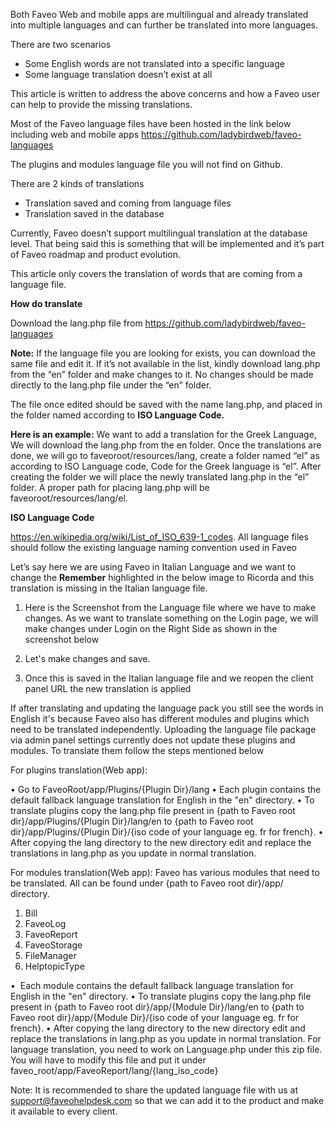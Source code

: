 ﻿Both Faveo Web and mobile apps are multilingual and already translated into multiple languages and can further be translated into more languages.

There are two scenarios
- Some English words are not translated into a specific language
- Some language translation doesn’t exist at all

This article is written to address the above concerns and how a Faveo user can help to provide the missing translations. 

Most of the Faveo language files have been hosted in the link below including web and mobile apps https://github.com/ladybirdweb/faveo-languages 

The plugins and modules language file you will not find on Github.

There are 2 kinds of translations
- Translation saved and coming from language files
- Translation saved in the database

Currently, Faveo doesn’t support multilingual translation at the database level. That being said this is something that will be implemented and it’s part of Faveo roadmap and product evolution. 

This article only covers the translation of words that are coming from a language file.

**How do translate**

Download the lang.php file from https://github.com/ladybirdweb/faveo-languages

**Note:** If the language file you are looking for exists, you can download the same file and edit it. If it’s not available in the list, kindly download lang.php from the “en” folder and make changes to it. No changes should be made directly to the lang.php file under the “en” folder.

The file once edited should be saved with the name lang.php, and placed in the folder named according to **ISO Language Code.** 

**Here is an example:** We want to add a translation for the Greek Language, We will download the lang.php from the en folder. Once the translations are done, we will go to faveoroot/resources/lang, create a folder named “el” as according to ISO Language code, Code for the Greek language is “el”. After creating the folder we will place the newly translated lang.php in the “el” folder. A proper path for placing lang.php will be faveoroot/resources/lang/el.

**ISO Language Code**

https://en.wikipedia.org/wiki/List_of_ISO_639-1_codes. All language files should follow the existing language naming convention used in Faveo

Let’s say here we are using Faveo in Italian Language and we want to change the **Remember** highlighted in the below image to Ricorda and this translation is missing in the Italian language file.

1. Here is the Screenshot from the Language file where we have to make changes.
As we want to translate something on the Login page, we will make changes under Login on the Right Side as shown in the screenshot below




2. Let's make changes and save.




3. Once this is saved in the Italian language file and we reopen the client panel URL the new translation is applied 


If after translating and updating the language pack you still see the words in English it's because Faveo also has different modules and plugins which need to be translated independently. Uploading the language file package via admin panel settings currently does not update these plugins and modules. To translate them follow the steps mentioned below 



For plugins translation(Web app):


• Go to FaveoRoot/app/Plugins/{Plugin Dir}/lang
• Each plugin contains the default fallback language translation for English in the "en" directory.
• To translate plugins copy the lang.php file present in {path to Faveo root dir}/app/Plugins/{Plugin Dir}/lang/en to {path to Faveo root dir}/app/Plugins/{Plugin Dir}/{iso code of your language eg. fr for french}.
• After copying the lang directory to the new directory edit and replace the translations in lang.php as you update in normal translation.


For modules translation(Web app):
Faveo has various modules that need to be translated. All can be found under {path to Faveo root dir}/app/ directory. 


1. Bill
2. FaveoLog
3. FaveoReport
4. FaveoStorage
5. FileManager
6. HelptopicType


•  Each module contains the default fallback language translation for English in the "en" directory.
• To translate plugins copy the lang.php file present in {path to Faveo root dir}/app/{Module Dir}/lang/en to {path to Faveo root dir}/app/{Module Dir}/{iso code of your language eg. fr for french}.
• After copying the lang directory to the new directory edit and replace the translations in lang.php as you update in normal translation. For language translation, you need to work on Language.php under this zip file. You will have to modify this file and put it under faveo_root/app/FaveoReport/lang/{lang_iso_code}

Note: It is recommended to share the updated language file with us at support@faveohelpdesk.com so that we can add it to the product and make it available to every client.











